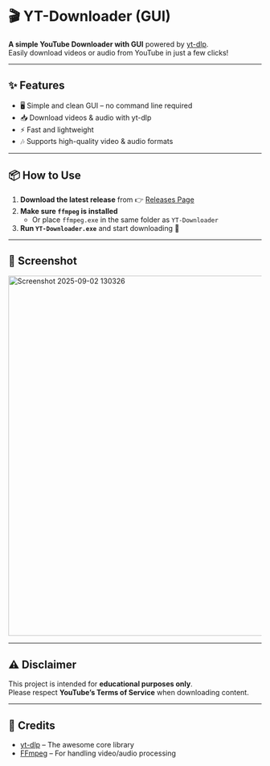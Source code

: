 # 🎬 YT-Downloader (GUI)

**A simple YouTube Downloader with GUI** powered by [yt-dlp](https://github.com/yt-dlp/yt-dlp).  
Easily download videos or audio from YouTube in just a few clicks!

---

## ✨ Features
- 🖥️ Simple and clean GUI – no command line required
- 📥 Download videos & audio with yt-dlp
- ⚡ Fast and lightweight
- 🎶 Supports high-quality video & audio formats

---

## 📦 How to Use

1. **Download the latest release** from 👉 [Releases Page](https://github.com/Owie2711/YT-Downloader/releases)
2. **Make sure `ffmpeg` is installed**  
   - Or place `ffmpeg.exe` in the same folder as `YT-Downloader`
3. **Run `YT-Downloader.exe`** and start downloading 🚀

---

## 📸 Screenshot

<img width="889" height="716" alt="Screenshot 2025-09-02 130326" src="https://github.com/user-attachments/assets/5a6900e6-53f8-491d-9ef4-267e335b9718" />


---

## ⚠️ Disclaimer
This project is intended for **educational purposes only**.  
Please respect **YouTube’s Terms of Service** when downloading content.

---

## 🙌 Credits
- [yt-dlp](https://github.com/yt-dlp/yt-dlp) – The awesome core library
- [FFmpeg](https://ffmpeg.org/) – For handling video/audio processing
